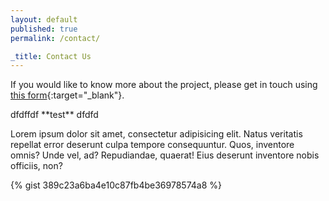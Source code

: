 ```yaml
---
layout: default
published: true
permalink: /contact/

_title: Contact Us
---
```

If you would like to know more about the project, please get in touch using [this form](https://docs.google.com/forms/d/e/1FAIpQLSeJPo89BWV6CSseAzENITkwPaqKHXE9zyGz_fniwiwOig4uTw/viewform){:target="_blank"}.

<div markdown="1">
	<p>dfdffdf **test** dfdfd</p>
	<p>Lorem ipsum dolor sit amet, consectetur adipisicing elit. Natus veritatis repellat error deserunt culpa tempore consequuntur. Quos, inventore omnis? Unde vel, ad? Repudiandae, quaerat! Eius deserunt inventore nobis officiis, non?</p>
</div>

{% gist 389c23a6ba4e10c87fb4be36978574a8 %}
